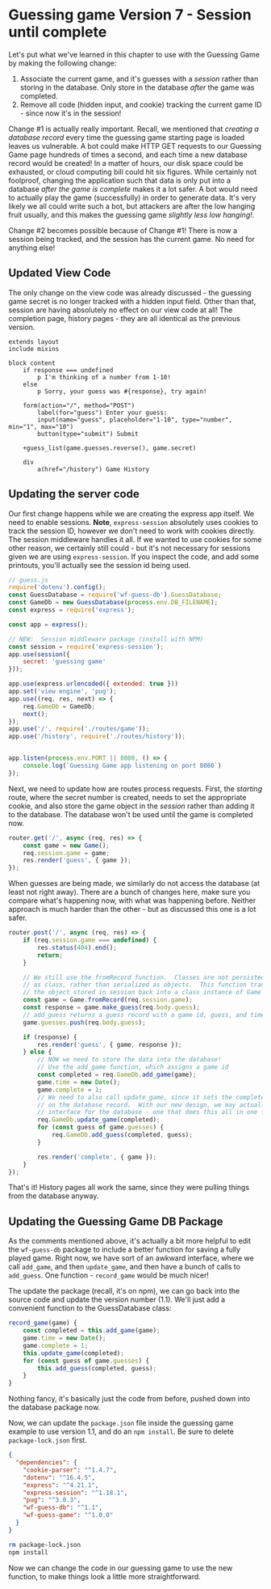 # Guessing game Version 7 - Session until complete
Let's put what we've learned in this chapter to use with the Guessing Game by making the following change:

1.  Associate the current game, and it's guesses with a *session* rather than storing in the database.  Only store in the database *after* the game was completed.  
2.  Remove all code (hidden input, and cookie) tracking the current game ID - since now it's in the session!

Change #1 is actually really important.  Recall, we mentioned that *creating a database record* every time the guessing game starting page is loaded leaves us vulnerable.  A bot could make HTTP GET requests to our Guessing Game page hundreds of times a second, and each time a new database record would be created!  In a matter of hours, our disk space could be exhausted, or cloud computing bill could hit six figures.  While certainly not foolproof, changing the application such that data is only put into a database *after the game is complete* makes it a lot safer.  A bot would need to actually play the game (successfully) in order to generate data.  It's very likely we all could write such a bot, but attackers are after the low hanging fruit usually, and this makes the guessing game *slightly less low hanging!*.

Change #2 becomes possible because of Change #1!  There is now a session being tracked, and the session has the current game.  No need for anything else!

## Updated View Code
The only change on the view code was already discussed - the guessing game secret is no longer tracked with a hidden input field.   Other than that, session are having absolutely no effect on our view code at all!  The completion page, history pages - they are all identical as the previous version.

```jade
extends layout
include mixins

block content
    if response === undefined 
        p I'm thinking of a number from 1-10!
    else 
        p Sorry, your guess was #{response}, try again! 
        
    form(action="/", method="POST")
        label(for="guess") Enter your guess: 
        input(name="guess", placeholder="1-10", type="number", min="1", max="10")
        button(type="submit") Submit
    
    +guess_list(game.guesses.reverse(), game.secret)   

    div
        a(href="/history") Game History
```

## Updating the server code
Our first change happens while we are creating the express app itself.  We need to enable sessions.  **Note**, `express-session` absolutely uses cookies to track the session ID, however we don't need to work with cookies directly.  The session middleware handles it all.  If we wanted to use cookies for some other reason, we certainly still could - but it's not necessary for sessions given we are using `express-session`.  If you inspect the code, and add some printouts, you'll actually see the session id being used.

```js
// guess.js
require('dotenv').config();
const GuessDatabase = require('wf-guess-db').GuessDatabase;
const GameDb = new GuessDatabase(process.env.DB_FILENAME);
const express = require('express');

const app = express();

// NEW:  Session middleware package (install with NPM)
const session = require('express-session');
app.use(session({
    secret: 'guessing game'
}));

app.use(express.urlencoded({ extended: true }))
app.set('view engine', 'pug');
app.use((req, res, next) => {
    req.GameDb = GameDb;
    next();
});
app.use('/', require('./routes/game'));
app.use('/history', require('./routes/history'));


app.listen(process.env.PORT || 8080, () => {
    console.log(`Guessing Game app listening on port 8080`)
});
```

Next, we need to update how are routes process requests.  First, the *starting* route, where the secret number is created, needs to set the appropriate cookie, and also store the game object in the *session* rather than adding it to the database.  The database won't be used until the game is completed now.

```js
router.get('/', async (req, res) => {
    const game = new Game();
    req.session.game = game;
    res.render('guess', { game });
});
```

When guesses are being made, we similarly do not access the database (at least not right away).  There are a bunch of changes here, make sure you compare what's happening now, with what was happening before.  Neither approach is much harder than the other - but as discussed this one is a lot safer.

```js
router.post('/', async (req, res) => {
    if (req.session.game === undefined) {
        res.status(404).end();
        return;
    }

    // We still use the fromRecord function.  Classes are not persisted
    // as class, rather than serialized as objects.  This function transforms
    // the object stored in session back into a class instance of Game
    const game = Game.fromRecord(req.session.game);
    const response = game.make_guess(req.body.guess);
    // add_guess returns a guess record with a game id, guess, and time.
    game.guesses.push(req.body.guess);

    if (response) {
        res.render('guess', { game, response });
    } else {
        // NOW we need to store the data into the database!
        // Use the add_game function, which assigns a game id
        const completed = req.GameDb.add_game(game);
        game.time = new Date();
        game.complete = 1;
        // We need to also call update_game, since it sets the completed and time properties
        // on the database record.  With our new design, we may actually prefer a slightly different
        // interface for the database - one that does this all in one function.
        req.GameDb.update_game(completed);
        for (const guess of game.guesses) {
            req.GameDb.add_guess(completed, guess);
        }

        res.render('complete', { game });
    }
});
```
That's it!  History pages all work the same, since they were pulling things from the database anyway. 

## Updating the Guessing Game DB Package
As the comments mentioned above, it's actually a bit more helpful to edit the `wf-guess-db` package to include a better function for saving a fully played game.  Right now, we have sort of an awkward interface, where we call `add_game`, and then `update_game`, and then have a bunch of calls to `add_guess`.  One function - `record_game` would be much nicer!

The update the package (recall, it's on npm), we can go back into the source code and update the version number (1.1).  We'll just add a convenient function to the GuessDatabase class:

```js
record_game(game) {
    const completed = this.add_game(game);
    game.time = new Date();
    game.complete = 1;
    this.update_game(completed);
    for (const guess of game.guesses) {
        this.add_guess(completed, guess);
    }
}
```

Nothing fancy, it's basically just the code from before, pushed down into the database package now.

Now, we can update the `package.json` file inside the guessing game example to use version 1.1, and do an `npm install`.  Be sure to delete `package-lock.json` first.

```json
{
  "dependencies": {
    "cookie-parser": "^1.4.7",
    "dotenv": "^16.4.5",
    "express": "^4.21.1",
    "express-session": "^1.18.1",
    "pug": "^3.0.3",
    "wf-guess-db": "^1.1",
    "wf-guess-game": "^1.0.0"
  }
}

```

```bash
rm package-lock.json
npm install
```

Now we can change the code in our guessing game to use the new function, to make things look a little more straightforward.

```js


```